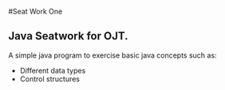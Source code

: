 #Seat Work One

## Java Seatwork for OJT.

A simple java program to exercise basic java concepts such as:

- Different data types
- Control structures 
